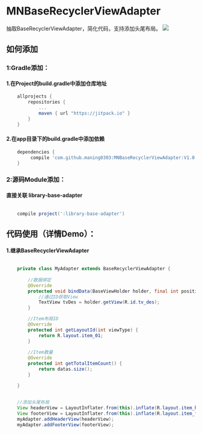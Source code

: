 # MNBaseRecyclerViewAdapter
抽取BaseRecyclerViewAdapter，简化代码，支持添加头尾布局。
[![](https://jitpack.io/v/maning0303/MNBaseRecyclerViewAdapter.svg)](https://jitpack.io/#maning0303/MNBaseRecyclerViewAdapter)

## 如何添加
### 1:Gradle添加：
#### 1.在Project的build.gradle中添加仓库地址

``` gradle
	allprojects {
		repositories {
			...
			maven { url "https://jitpack.io" }
		}
	}
```

#### 2.在app目录下的build.gradle中添加依赖
``` gradle
	dependencies {
	     compile 'com.github.maning0303:MNBaseRecyclerViewAdapter:V1.0.1'
	}
```

### 2:源码Module添加：
#### 直接关联 library-base-adapter

``` gradle

	compile project(':library-base-adapter')

```


## 代码使用（详情Demo）：
#### 1.继承BaseRecyclerViewAdapter
``` java

    private class MyAdapter extends BaseRecyclerViewAdapter {
            
        //数据绑定
        @Override
        protected void bindData(BaseViewHolder holder, final int position, int viewType) {
            //通过ID获取View
            TextView tvDes = holder.getView(R.id.tv_des);
        }

        //Item布局ID
        @Override
        protected int getLayoutId(int viewType) {
            return R.layout.item_01;
        }
        
        //Item数量
        @Override
        protected int getTotalItemCount() {
            return datas.size();
        }

    }
    
    
    //添加头尾布局
    View headerView = LayoutInflater.from(this).inflate(R.layout.item_header, null);
    View footerView = LayoutInflater.from(this).inflate(R.layout.item_footer, null);
    myAdapter.addHeaderView(headerView);
    myAdapter.addFooterView(footerView);


``` 

